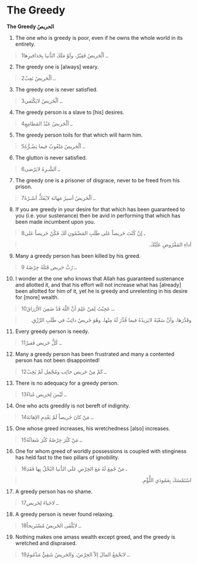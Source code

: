 The Greedy
==========

**The Greedy الحريصُ**

1. The one who is greedy is poor, even if he owns the whole world in its
entirety.

> 1ـ اَلْحَريصُ فَقِيْرٌ، ولَوْ مَلَكَ الدُّنيا بِحَذافيرِها.

2. The greedy one is [always] weary.

> 2ـ اَلْحَريصُ تَعِبٌ.

3. The greedy one is never satisfied.

> 3ـ اَلْحَريصُ لايَكْتَفي.

4. The greedy person is a slave to [his] desires.

> 4ـ اَلْحَريصُ عَبْدُ المَطامِعِ.

5. The greedy person toils for that which will harm him.

> 5ـ اَلْحَريصُ مَتْعُوبٌ فيما يَضُـرُّهُ.

6. The glutton is never satisfied.

> 6ـ اَلشَّـرِهُ لايَرْضى.

7. The greedy one is a prisoner of disgrace, never to be freed from his
prison.

> 7ـ اَلْحَريصُ أسيرُ مَهانَة لايُفَكُّ أسْـرُهُ.

8. If you are greedy in your desire for that which has been guaranteed
to you (i.e. your sustenance) then be avid in performing that which has
been made incumbent upon you.

> 8ـ إنْ كُنْتَ حَريصاً عَلى طَلَبِ المَضْمُونِ لَكَ فَكُنْ حَريصاً عَلى
<blockquote dir="rtl">
  <p>
أداءِ المَفْرُوضِ عَلَيْكَ.
  </p>
</blockquote>

9. Many a greedy person has been killed by his greed.

> 9 ـ رُبَّ حَريص قَتَلَهُ حِرْصُهُ.

10. I wonder at the one who knows that Allah has guaranteed sustenance
and allotted it, and that his effort will not increase what has
[already] been allotted for him of it, yet he is greedy and unrelenting
in his desire for [more] wealth.

> 10ـ عَجِبْتُ لِمَنْ عَلِمَ أنَّ اللّهَ قَدْ ضَمِنَ الأرْزاقَ،
<blockquote dir="rtl">
  <p>
وقَدَّرَها، وأنَّ سَعْيَهُ لايَزيدُهُ فيما قُدِّرَ لَهُ مِنْها، وهُوَ
حَريصٌ دائِبٌ في طَلَبِ الرِّزْقِ.
  </p>
</blockquote>

11. Every greedy person is needy.

> 11ـ كُلُّ حَريص فَقيرٌ.

12. Many a greedy person has been frustrated and many a contented person
has not been disappointed!

> 12ـ كَمْ مِنْ حَريص خائِب ومُجْمِل لَمْ يَخِبْ.

13. There is no adequacy for a greedy person.

> 13ـ لَيْسَ لِحَريص غَناءٌ.

14. One who acts greedily is not bereft of indignity.

> 14ـ مَنْ كانَ حَريصاً لَمْ يَعْدِمِ الإهانَةَ.

15. One whose greed increases, his wretchedness [also] increases.

> 15ـ مَنْ كَثُرَ حِرْصُهُ كَثُرَ شَقائُهُ.

16. One for whom greed of worldly possessions is coupled with stinginess
has held fast to the two pillars of ignobility.

> 16ـ مَنْ جُمِعَ لَهُ مَعَ الحِرْصِ عَلَى الدُّنيا البُخْلُ بِها فَقَدِ
<blockquote dir="rtl">
  <p>
اسْتَمْسَكَ بِعَمُودَيِ اللُّؤْمِ.
  </p>
</blockquote>

17. A greedy person has no shame.

> 17ـ لاحَياءَ لِحَريص.

18. A greedy person is never found relaxing.

> 18ـ لايُلْفَى الحَريصُ مُسْتَريحاً.

19. Nothing makes one amass wealth except greed, and the greedy is
wretched and dispraised.

> 19ـ لايَجْمَعُ المالَ إلاّ الحِرْصُ، وَالحَريصُ شَقِيٌّ مَذْمُومٌ.


